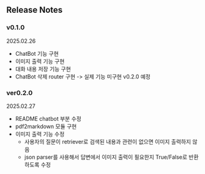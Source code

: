 ## Release Notes

### v0.1.0
2025.02.26 
- ChatBot 기능 구현
- 이미지 출력 기능 구현
- 대화 내용 저장 기능 구현
- ChatBot 삭제 router 구현 -> 실제 기능 미구현 v0.2.0 예정

### ver0.2.0
2025.02.27
- README chatbot 부분 수정
- pdf2markdown 모듈 구현
- 이미지 출력 기능 수정
  - 사용자의 질문이 retriever로 검색된 내용과 관련이 없으면 이미지 출력하지 않음
  - json parser를 사용해서 답변에서 이미지 출력이 필요한지 True/False로 반환하도록 수정